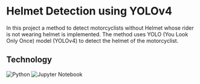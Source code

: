 
# Helmet Detection using YOLOv4

In this project a method to detect
motorcyclists without Helmet whose rider is not wearing helmet is implemented.
The method uses YOLO (You Look Only Once) model (YOLOv4) to detect
the helmet of the motorcyclist.


## Technology

![Python](https://img.shields.io/badge/python-3670A0?style=for-the-badge&logo=python&logoColor=ffdd54)
![Jupyter Notebook](https://img.shields.io/badge/jupyter-%23FA0F00.svg?style=for-the-badge&logo=jupyter&logoColor=white)
  
